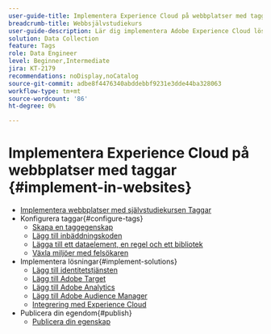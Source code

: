 ```yaml
---
user-guide-title: Implementera Experience Cloud på webbplatser med taggar
breadcrumb-title: Webbsjälvstudiekurs
user-guide-description: Lär dig implementera Adobe Experience Cloud lösningar på en webbplats med taggar.
solution: Data Collection
feature: Tags
role: Data Engineer
level: Beginner,Intermediate
jira: KT-2179
recommendations: noDisplay,noCatalog
source-git-commit: adbe8f4476340abddebbf9231e3dde44ba328063
workflow-type: tm+mt
source-wordcount: '86'
ht-degree: 0%

---
```



# Implementera Experience Cloud på webbplatser med taggar {#implement-in-websites}

+ [Implementera webbplatser med självstudiekursen Taggar](overview.md)
+ Konfigurera taggar{#configure-tags}
   + [Skapa en taggegenskap](create-a-property.md)
   + [Lägg till inbäddningskoden](add-embed-code.md)
   + [Lägga till ett dataelement, en regel och ett bibliotek](add-data-elements-rules.md)
   + [Växla miljöer med felsökaren](switch-environments.md)
+ Implementera lösningar{#implement-solutions}
   + [Lägg till identitetstjänsten](id-service.md)
   + [Lägg till Adobe Target](target.md)
   + [Lägg till Adobe Analytics](analytics.md)
   + [Lägg till Adobe Audience Manager](audience-manager.md)
   + [Integrering med Experience Cloud](integrations.md)
+ Publicera din egendom{#publish}
   + [Publicera din egenskap](publish.md)
